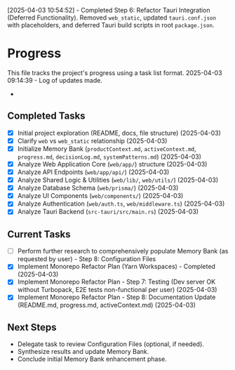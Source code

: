 
[2025-04-03 10:54:52] - Completed Step 6: Refactor Tauri Integration (Deferred Functionality). Removed `web_static`, updated `tauri.conf.json` with placeholders, and deferred Tauri build scripts in root `package.json`.
# Progress

This file tracks the project's progress using a task list format.
2025-04-03 09:14:39 - Log of updates made.

*

## Completed Tasks

*   [X] Initial project exploration (README, docs, file structure) (2025-04-03)
*   [X] Clarify `web` vs `web_static` relationship (2025-04-03)
*   [X] Initialize Memory Bank (`productContext.md`, `activeContext.md`, `progress.md`, `decisionLog.md`, `systemPatterns.md`) (2025-04-03)
*   [X] Analyze Web Application Core (`web/app/`) structure (2025-04-03)
*   [X] Analyze API Endpoints (`web/app/api/`) (2025-04-03)
*   [X] Analyze Shared Logic & Utilities (`web/lib/`, `web/utils/`) (2025-04-03)
*   [X] Analyze Database Schema (`web/prisma/`) (2025-04-03)
*   [X] Analyze UI Components (`web/components/`) (2025-04-03)
*   [X] Analyze Authentication (`web/auth.ts`, `web/middleware.ts`) (2025-04-03)
*   [X] Analyze Tauri Backend (`src-tauri/src/main.rs`) (2025-04-03)

## Current Tasks

*   [ ] Perform further research to comprehensively populate Memory Bank (as requested by user) - Step 8: Configuration Files
*   [X] Implement Monorepo Refactor Plan (Yarn Workspaces) - Completed (2025-04-03)
*   [X] Implement Monorepo Refactor Plan - Step 7: Testing (Dev server OK without Turbopack, E2E tests non-functional per user) (2025-04-03)
*   [X] Implement Monorepo Refactor Plan - Step 8: Documentation Update (README.md, progress.md, activeContext.md) (2025-04-03)
## Next Steps

*   Delegate task to review Configuration Files (optional, if needed).
*   Synthesize results and update Memory Bank.
*   Conclude initial Memory Bank enhancement phase.